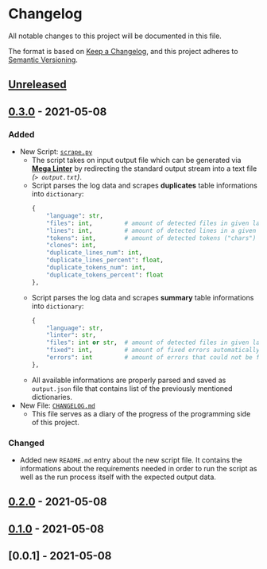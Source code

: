 # Changelog

All notable changes to this project will be documented in this file.

The format is based on [Keep a Changelog](https://keepachangelog.com/en/1.0.0/),
and this project adheres to [Semantic Versioning](https://semver.org/spec/v2.0.0.html).

## [Unreleased]

## [0.3.0] - 2021-05-08

### Added

- New Script: [`scrape.py`](.src/gitprofiler/py_scripts/scrape.py)
  - The script takes on input output file which can be generated via [**Mega Linter**](https://github.com/nvuillam/mega-linter) by redirecting the standard output stream into a text file _(`> output.txt`)_.
  - Script parses the log data and scrapes **duplicates** table informations into `dictionary`:
    ```python
    {
        "language": str,
        "files": int,         # amount of detected files in given language by linter
        "lines": int,         # amount of detected lines in a given language
        "tokens": int,        # amount of detected tokens ("chars") in a given language
        "clones": int,
        "duplicate_lines_num": int,
        "duplicate_lines_percent": float,
        "duplicate_tokens_num": int,
        "duplicate_tokens_percent": float
    },
    ```
  - Script parses the log data and scrapes **summary** table informations into `dictionary`:
    ```python
    {
        "language": str,
        "linter": str,
        "files": int or str,  # amount of detected files in given language by linter
        "fixed": int,         # amount of fixed errors automatically by linter
        "errors": int         # amount of errors that could not be fixed by linter
    },
    ```
  - All available informations are properly parsed and saved as `output.json` file that contains list of the previously mentioned dictionaries.
- New File: [`CHANGELOG.md`](.)
  - This file serves as a diary of the progress of the programming side of this project.

### Changed

- Added new `README.md` entry about the new script file. It contains the informations about the requirements needed in order to run the script as well as the run process itself with the expected output data.

## [0.2.0] - 2021-05-08

## [0.1.0] - 2021-05-08

## [0.0.1] - 2021-05-08

[unreleased]: https://github.com/pwr-pbr21/M1/compare/v0.3.0...HEAD
[0.3.0]: https://github.com/pwr-pbr21/M1/compare/v0.2.0...v0.3.0
[0.2.0]: https://github.com/pwr-pbr21/M1/compare/v0.1.0...v0.2.0
[0.1.0]: hhttps://github.com/pwr-pbr21/M1/releases/tag/v0.2.0
